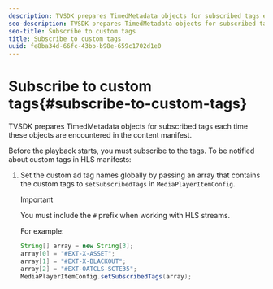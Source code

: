 ```yaml
---
description: TVSDK prepares TimedMetadata objects for subscribed tags each time these objects are encountered in the content manifest.
seo-description: TVSDK prepares TimedMetadata objects for subscribed tags each time these objects are encountered in the content manifest.
seo-title: Subscribe to custom tags
title: Subscribe to custom tags
uuid: fe8ba34d-66fc-43bb-b98e-659c1702d1e0
---
```


# Subscribe to custom tags{#subscribe-to-custom-tags}

TVSDK prepares TimedMetadata objects for subscribed tags each time these objects are encountered in the content manifest.

Before the playback starts, you must subscribe to the tags. 
To be notified about custom tags in HLS manifests: 

1. Set the custom ad tag names globally by passing an array that contains the custom tags to `setSubscribedTags` in `MediaPlayerItemConfig`.

   >[!IMPORTANT]
   >
   >You must include the `#` prefix when working with HLS streams.

   For example: 

   ```java
   String[] array = new String[3]; 
   array[0] = "#EXT-X-ASSET"; 
   array[1] = "#EXT-X-BLACKOUT"; 
   array[2] = "#EXT-OATCLS-SCTE35"; 
   MediaPlayerItemConfig.setSubscribedTags(array);
   ```

